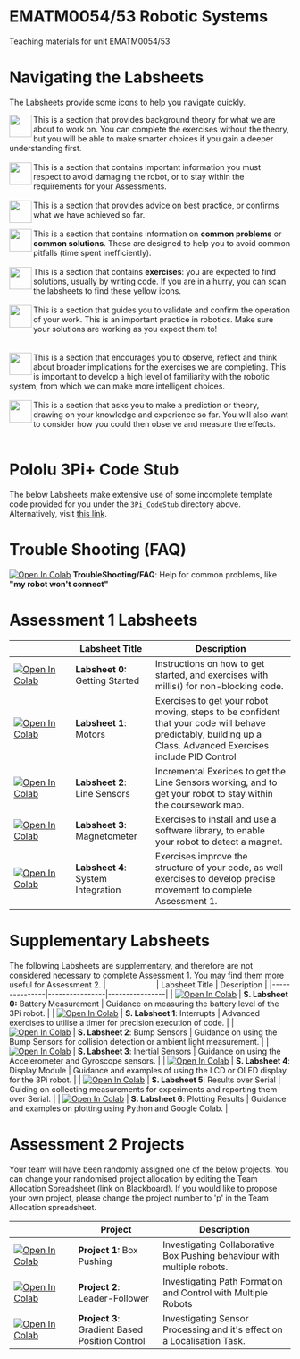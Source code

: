 # EMATM0054/53 Robotic Systems
Teaching materials for unit EMATM0054/53

# Navigating the Labsheets
The Labsheets provide some icons to help you navigate quickly.  

<img width="40px" src="https://raw.githubusercontent.com/paulodowd/EMATM0054_53/main/Images/theory.png" align="left"> This is a section that provides background theory for what we are about to work on.  You can complete the exercises without the theory, but you will be able to make smarter choices if you gain a deeper understanding first.
<br><br>
<img width="40px" src="https://raw.githubusercontent.com/paulodowd/EMATM0054_53/main/Images/stop.png" align="left"> This is a section that contains important information you must respect to avoid damaging the robot, or to stay within the requirements for your Assessments.
<br><br>
<img width="40px" src="https://raw.githubusercontent.com/paulodowd/EMATM0054_53/main/Images/tick.png" align="left"> This is a section that provides advice on best practice, or confirms what we have achieved so far.
<br><br>
<img width="40px" src="https://raw.githubusercontent.com/paulodowd/EMATM0054_53/main/Images/info.png" align="left"> This is a section that contains information on **common problems** or **common solutions**.  These are designed to help you to avoid common pitfalls (time spent inefficiently).
<br><br>
<img width="40px" src="https://raw.githubusercontent.com/paulodowd/EMATM0054_53/main/Images/exercise.png" align="left"> This is a section that contains **exercises**: you are expected to find solutions, usually by writing code.  If you are in a hurry, you can scan the labsheets to find these yellow icons.
<br><br>
<img width="40px" src="https://raw.githubusercontent.com/paulodowd/EMATM0054_53/main/Images/validate.png" align="left"> This is a section that guides you to validate and confirm the operation of your work.  This is an important practice in robotics.  Make sure your solutions are working as you expect them to!    
<br><br>
<img width="40px" src="https://raw.githubusercontent.com/paulodowd/EMATM0054_53/main/Images/observation.png" align="left"> This is a section that encourages you to observe, reflect and think about broader implications for the exercises we are completing.  This is important to develop a high level of familiarity with the robotic system, from which we can make more intelligent choices.
<br><br>
<img width="40px" src="https://raw.githubusercontent.com/paulodowd/EMATM0054_53/main/Images/hypothesis.png" align="left"> This is a section that asks you to make a prediction or theory, drawing on your knowledge and experience so far.  You will also want to consider how you could then observe and measure the effects.
<br><br>

# Pololu 3Pi+ Code Stub

The below Labsheets make extensive use of some incomplete template code provided for you under the `3Pi_CodeStub` directory above.  Alternatively, visit <a href="https://github.com/paulodowd/EMATM0054_53/tree/main/3Pi_CodeStub">this link</a>.

# Trouble Shooting (FAQ)
[![Open In Colab](https://colab.research.google.com/assets/colab-badge.svg)](https://colab.research.google.com/github/paulodowd/EMATM0054_53/blob/main/Labsheets/Core/TroubleShooting_FAQ.ipynb) **TroubleShooting/FAQ**:  Help for common problems, like **"my robot won't connect"** 

# Assessment 1 Labsheets
|  &nbsp;&nbsp;&nbsp;&nbsp;&nbsp;&nbsp;&nbsp;&nbsp;&nbsp;&nbsp;&nbsp;&nbsp;&nbsp;&nbsp;&nbsp;&nbsp;&nbsp;&nbsp;&nbsp;&nbsp;&nbsp;    | Labsheet Title | Description |
|---------------|----------------|----------------|
| [![Open In Colab](https://colab.research.google.com/assets/colab-badge.svg)](https://colab.research.google.com/github/paulodowd/EMATM0054_53/blob/main/Labsheets/Core/L0_GettingStarted.ipynb) | **Labsheet 0:** Getting Started | Instructions on how to get started, and exercises with millis() for non-blocking code. |
| [![Open In Colab](https://colab.research.google.com/assets/colab-badge.svg)](https://colab.research.google.com/github/paulodowd/EMATM0054_53/blob/main/Labsheets/Core/L1_Motors.ipynb) | **Labsheet 1**: Motors |  Exercises to get your robot moving, steps to be confident that your code will behave predictably, building up a Class.  Advanced Exercises include PID Control |
| [![Open In Colab](https://colab.research.google.com/assets/colab-badge.svg)](https://colab.research.google.com/github/paulodowd/EMATM0054_53/blob/main/Labsheets/Core/L2_LineSensors.ipynb) | **Labsheet 2**: Line Sensors | Incremental Exerices to get the Line Sensors working, and to get your robot to stay within the coursework map.  |
| [![Open In Colab](https://colab.research.google.com/assets/colab-badge.svg)](https://colab.research.google.com/github/paulodowd/EMATM0054_53/blob/main/Labsheets/Core/L3_Magnetometer.ipynb) | **Labsheet 3**: Magnetometer | Exercises to install and use a software library, to enable your robot to detect a magnet.  |
| [![Open In Colab](https://colab.research.google.com/assets/colab-badge.svg)](https://colab.research.google.com/github/paulodowd/EMATM0054_53/blob/main/Labsheets/Core/L4_SystemIntegration.ipynb) | **Labsheet 4**: System Integration |  Exercises improve the structure of your code, as well exercises to develop precise movement to complete Assessment 1.  |

# Supplementary Labsheets
The following Labsheets are supplementary, and therefore are not considered necessary to complete Assessment 1.  You may find them more useful for Assessment 2.
|  &nbsp;&nbsp;&nbsp;&nbsp;&nbsp;&nbsp;&nbsp;&nbsp;&nbsp;&nbsp;&nbsp;&nbsp;&nbsp;&nbsp;&nbsp;&nbsp;&nbsp;&nbsp;&nbsp;&nbsp;&nbsp;    | Labsheet Title | Description |
|---------------|----------------|----------------|
| [![Open In Colab](https://colab.research.google.com/assets/colab-badge.svg)](https://colab.research.google.com/github/paulodowd/EMATM0054_53/blob/main/Labsheets/Supp/SL0_MeasuringBatteryVoltage.ipynb) | **S. Labsheet 0:** Battery Measurement | Guidance on measuring the battery level of the 3Pi robot. |
| [![Open In Colab](https://colab.research.google.com/assets/colab-badge.svg)](https://colab.research.google.com/github/paulodowd/EMATM0054_53/blob/main/Labsheets/Supp/SL1_InterruptsAndTimers.ipynb) | **S. Labsheet 1**: Interrupts |  Advanced exercises to utilise a timer for precision execution of code.  |
| [![Open In Colab](https://colab.research.google.com/assets/colab-badge.svg)](https://colab.research.google.com/github/paulodowd/EMATM0054_53/blob/main/Labsheets/Supp/SL2_BumpSensors.ipynb) | **S. Labsheet 2**:  Bump Sensors | Guidance on using the Bump Sensors for collision detection or ambient light measurement.  |
| [![Open In Colab](https://colab.research.google.com/assets/colab-badge.svg)](https://colab.research.google.com/github/paulodowd/EMATM0054_53/blob/main/Labsheets/Supp/SL3_InertialSensors.ipynb) | **S. Labsheet 3**: Inertial Sensors | Guidance on using the Accelerometer and Gyroscope sensors.  |
| [![Open In Colab](https://colab.research.google.com/assets/colab-badge.svg)](https://colab.research.google.com/github/paulodowd/EMATM0054_53/blob/main/Labsheets/Supp/SL4_3Pi_Display.ipynb) | **S. Labsheet 4**: Display Module |  Guidance and examples of using the LCD or OLED display for the 3Pi robot.  |
| [![Open In Colab](https://colab.research.google.com/assets/colab-badge.svg)](https://colab.research.google.com/github/paulodowd/EMATM0054_53/blob/main/Labsheets/Supp/SL5_ResultsOverSerial.ipynb) | **S. Labsheet 5**: Results over Serial |  Guiding on collecting measurements for experiments and reporting them over Serial.  |
| [![Open In Colab](https://colab.research.google.com/assets/colab-badge.svg)](https://colab.research.google.com/github/paulodowd/EMATM0054_53/blob/main/Labsheets/Supp/SL6_PlottingResults.ipynb) | **S. Labsheet 6**: Plotting Results |  Guidance and examples on plotting using Python and Google Colab.  |

# Assessment 2 Projects

Your team will have been randomly assigned one of the below projects.  You can change your randomised project allocation by editing the Team Allocation Spreadsheet (link on Blackboard).  If you would like to propose your own project, please change the project number to 'p' in the Team Allocation spreadsheet.

|  &nbsp;&nbsp;&nbsp;&nbsp;&nbsp;&nbsp;&nbsp;&nbsp;&nbsp;&nbsp;&nbsp;&nbsp;&nbsp;&nbsp;&nbsp;&nbsp;&nbsp;&nbsp;&nbsp;&nbsp;&nbsp;    | Project | Description |
|---------------|----------------|----------------|
| [![Open In Colab](https://colab.research.google.com/assets/colab-badge.svg)](https://colab.research.google.com/github/paulodowd/EMATM0054_53/blob/main/Labsheets/Projects/Project_1_Box_Pushing.ipynb) | **Project 1:** Box Pushing | Investigating Collaborative Box Pushing behaviour with multiple robots. |
| [![Open In Colab](https://colab.research.google.com/assets/colab-badge.svg)](https://colab.research.google.com/github/paulodowd/EMATM0054_53/blob/main/Labsheets/Projects/Project_2_Leader_Follower.ipynb) | **Project 2**: Leader-Follower |  Investigating Path Formation and Control with Multiple Robots |
| [![Open In Colab](https://colab.research.google.com/assets/colab-badge.svg)](https://colab.research.google.com/github/paulodowd/EMATM0054_53/blob/main/Labsheets/Projects/Project_3_GradientBasedPositionControl.ipynb) | **Project 3**: Gradient Based Position Control | Investigating Sensor Processing and it's effect on a Localisation Task.  |


